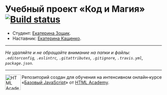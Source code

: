 # Учебный проект «Код и Магия» [![Build status][travis-image]][travis-url]

* Студент: [Екатерина Зощик](https://up.htmlacademy.ru/javascript/10/user/20096).
* Наставник: [Екатерина Кащенко](https://up.htmlacademy.ru/javascript/10/user/109008).

---

_Не удаляйте и не обращайте внимание на папки и файлы:_<br>
_`.editorconfig`, `.eslintrc`, `.gitattributes`, `.gitignore`, `.travis.yml`, `package.json`._

---

<a href="https://htmlacademy.ru/intensive/javascript"><img align="left" width="50" height="50" title="HTML Academy" src="https://up.htmlacademy.ru/static/img/intensive/javascript/logo-for-github.svg"></a>

Репозиторий создан для обучения на интенсивном онлайн‑курсе «[Базовый JavaScript](https://htmlacademy.ru/intensive/javascript)» от [HTML Academy](https://htmlacademy.ru).

[travis-image]: https://travis-ci.org/htmlacademy-javascript/20096-code-and-magick.svg?branch=master
[travis-url]: https://travis-ci.org/htmlacademy-javascript/20096-code-and-magick
